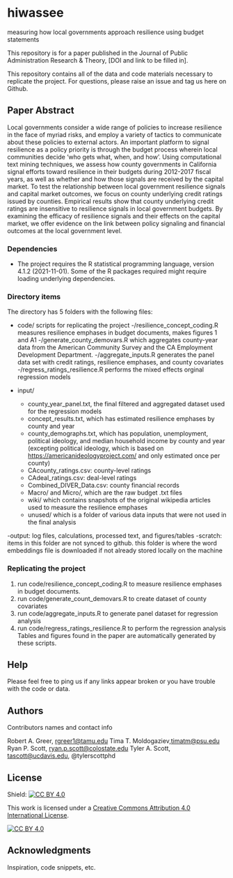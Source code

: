 # hiwassee
measuring how local governments approach resilience using budget statements

This repository is for a paper  published in the Journal of Public Administration Research & Theory, [DOI and link to be filled in].

This repository contains all of the data and code materials necessary to replicate the project. For questions, please raise an issue and tag us here on Github. 

## Paper Abstract
Local governments consider a wide range of policies to increase resilience in the face of myriad risks, and employ a variety of tactics to communicate about these policies to external actors. An important platform to signal resilience as a policy priority is through the budget process wherein local communities decide ‘who gets what, when, and how’.  Using computational text mining techniques, we assess how county governments in California signal efforts toward resilience in their budgets during 2012-2017 fiscal years, as well as whether and how those signals are received by the capital market.  To test the relationship between local government resilience signals and capital market outcomes, we focus on county underlying credit ratings issued by counties. Empirical results show that county underlying credit ratings are insensitive to resilience signals in local government budgets. By examining the efficacy of resilience signals and their effects on the capital market, we offer evidence on the link between policy signaling and financial outcomes at the local government level.

### Dependencies

* The project requires the R statistical programming language, version 4.1.2 (2021-11-01). Some of the R packages required might require loading underlying dependencies.



### Directory items

The directory has 5 folders with the following files:
- code/ scripts for replicating the project
  -/resilience_concept_coding.R measures resilience emphases in budget documents, makes figures 1 and A1
  -/generate_county_demovars.R which aggregates county-year data from the American Community Survey and the CA Employment Development Department.
  -/aggregate_inputs.R generates the panel data set with credit ratings, resilience emphases, and county covariates
  -/regress_ratings_resilience.R performs the mixed effects orginal regression models
  
- input/ 
    - county_year_panel.txt, the final filtered and aggregated dataset used for the regression models
    - concept_results.txt, which has estimated resilience emphases by county and year
    - county_demographs.txt, which has population, unemployment, political ideology, and median household income by county and year (excepting political ideology, which is based on https://americanideologyproject.com/ and only estimated once per county)
    - CAcounty_ratings.csv: county-level ratings
    - CAdeal_ratings.csv: deal-level ratings
    - Combined_DIVER_Data.csv: county financial records
  - Macro/ and Micro/, which are the raw budget .txt files
  - wiki/ which contains snapshots of the original wikipedia articles used to measure the resilience emphases
  - unused/ which is a folder of various data inputs that were not used in the final analysis

  
  
-output: log files, calculations, processed text, and figures/tables
-scratch: items in this folder are not synced to github. this folder is where the word embeddings file is downloaded if not already stored locally on the machine


### Replicating the project
1. run code/resilience_concept_coding.R to measure resilience emphases in budget documents.
2. run code/generate_count_demovars.R to create dataset of county covariates
3. run code/aggregate_inputs.R to generate panel dataset for regression analysis
4. run code/regress_ratings_resilience.R to perform the regression analysis
Tables and figures found in the paper are automatically generated by these scripts.

## Help

Please feel free to ping us if any links appear broken or you have trouble with the code or data.

## Authors

Contributors names and contact info

Robert A. Greer, rgreer1@tamu.edu
Tima T. Moldogaziev,timatm@psu.edu 
Ryan P. Scott, ryan.p.scott@colostate.edu
Tyler A. Scott, tascott@ucdavis.edu, @tylerscottphd  



## License
Shield: [![CC BY 4.0][cc-by-shield]][cc-by]

This work is licensed under a
[Creative Commons Attribution 4.0 International License][cc-by].

[![CC BY 4.0][cc-by-image]][cc-by]

[cc-by]: http://creativecommons.org/licenses/by/4.0/
[cc-by-image]: https://i.creativecommons.org/l/by/4.0/88x31.png
[cc-by-shield]: https://img.shields.io/badge/License-CC%20BY%204.0-lightgrey.svg


## Acknowledgments

Inspiration, code snippets, etc.


